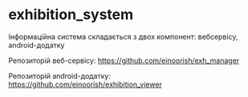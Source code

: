 # exhibition_system

Інформаційна система складається з двох компонент: вебсервісу, android-додатку

Репозиторій веб-сервісу: https://github.com/einoorish/exh_manager

Репозиторій android-додатку: https://github.com/einoorish/exhibition_viewer
